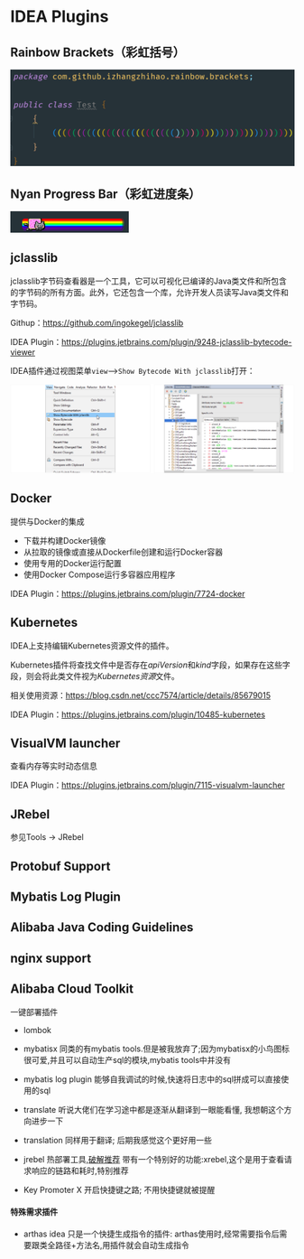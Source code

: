 # IDEA Plugins

## Rainbow Brackets（彩虹括号）

![](images/彩虹括号.png)

## Nyan Progress Bar（彩虹进度条）

![](images/彩虹进度条.png)

## jclasslib

jclasslib字节码查看器是一个工具，它可以可视化已编译的Java类文件和所包含的字节码的所有方面。此外，它还包含一个库，允许开发人员读写Java类文件和字节码。

Githup：https://github.com/ingokegel/jclasslib

IDEA Plugin：https://plugins.jetbrains.com/plugin/9248-jclasslib-bytecode-viewer

IDEA插件通过视图菜单`view`—>`Show Bytecode With jclasslib`打开：

![](images/1597114009267.png)

## Docker

提供与Docker的集成

- 下载并构建Docker镜像
- 从拉取的镜像或直接从Dockerfile创建和运行Docker容器
- 使用专用的Docker运行配置
- 使用Docker Compose运行多容器应用程序

IDEA Plugin：https://plugins.jetbrains.com/plugin/7724-docker

## Kubernetes

IDEA上支持编辑Kubernetes资源文件的插件。

Kubernetes插件将查找文件中是否存在*apiVersion*和*kind*字段，如果存在这些字段，则会将此类文件视为*Kubernetes资源*文件。

相关使用资源：https://blog.csdn.net/ccc7574/article/details/85679015

IDEA Plugin：https://plugins.jetbrains.com/plugin/10485-kubernetes



## VisualVM launcher

查看内存等实时动态信息



IDEA Plugin：https://plugins.jetbrains.com/plugin/7115-visualvm-launcher



## JRebel

参见Tools → JRebel

## Protobuf Support



## Mybatis Log Plugin



## Alibaba Java Coding Guidelines





## nginx support





## Alibaba Cloud Toolkit

一键部署插件





- lombok

- mybatisx
   同类的有mybatis tools.但是被我放弃了;因为mybatisx的小鸟图标很可爱,并且可以自动生产sql的模块,mybatis tools中并没有

- mybatis log plugin
   能够自我调试的时候,快速将日志中的sql拼成可以直接使用的sql

- translate
   听说大佬们在学习途中都是逐渐从翻译到一眼能看懂, 我想朝这个方向进步一下

- translation
   同样用于翻译; 后期我感觉这个更好用一些

- jrebel
   热部署工具,[破解推荐](https://links.jianshu.com/go?to=%5Bhttps%3A%2F%2Fblog.csdn.net%2Fqierkang%2Farticle%2Fdetails%2F95095954%5D(https%3A%2F%2Fblog.csdn.net%2Fqierkang%2Farticle%2Fdetails%2F95095954))
   带有一个特别好的功能:xrebel,这个是用于查看请求响应的链路和耗时,特别推荐

  

- Key Promoter X
   开启快捷键之路; 不用快捷键就被提醒

#### 特殊需求插件

- arthas idea
   只是一个快捷生成指令的插件: arthas使用时,经常需要指令后需要跟类全路径+方法名,用插件就会自动生成指令